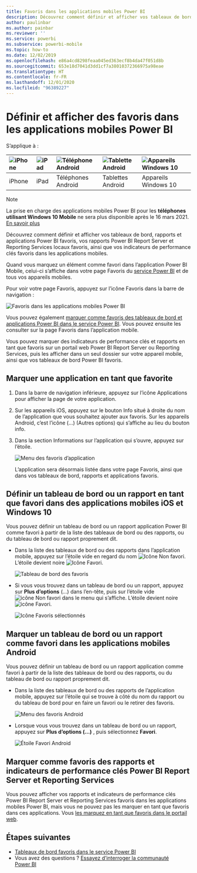 ```yaml
---
title: Favoris dans les applications mobiles Power BI
description: Découvrez comment définir et afficher vos tableaux de bord, rapports et applications Power BI favoris, vos rapports Power BI Report Server et Reporting Services, ainsi que vos indicateurs de performance clés favoris dans les applications mobiles.
author: paulinbar
ms.author: painbar
ms.reviewer: ''
ms.service: powerbi
ms.subservice: powerbi-mobile
ms.topic: how-to
ms.date: 12/02/2019
ms.openlocfilehash: e86a4cd8298feaa045ed363ecf8b4da47f051d8b
ms.sourcegitcommit: 653e18d7041d3dd1cf7a38010372366975a98eae
ms.translationtype: HT
ms.contentlocale: fr-FR
ms.lasthandoff: 12/01/2020
ms.locfileid: "96389227"
---
```

# <a name="make-and-view-favorites-in-the-power-bi-mobile-apps"></a>Définir et afficher des favoris dans les applications mobiles Power BI
S’applique à :

| ![iPhone](./media/mobile-apps-favorites/iphone-logo-50-px.png) | ![iPad](./media/mobile-apps-favorites/ipad-logo-50-px.png) | ![Téléphone Android](./media/mobile-apps-favorites/android-phone-logo-50-px.png) | ![Tablette Android](./media/mobile-apps-favorites/android-tablet-logo-50-px.png) | ![Appareils Windows 10](./media/mobile-apps-favorites/win-10-logo-50-px.png) |
|:--- |:--- |:--- |:--- |:--- |
| iPhone |iPad |Téléphones Android |Tablettes Android |Appareils Windows 10 |

>[!NOTE]
>La prise en charge des applications mobiles Power BI pour les **téléphones utilisant Windows 10 Mobile** ne sera plus disponible après le 16 mars 2021. [En savoir plus](/legal/powerbi/powerbi-mobile/power-bi-mobile-app-end-of-support-for-windows-phones)

Découvrez comment définir et afficher vos tableaux de bord, rapports et applications Power BI favoris, vos rapports Power BI Report Server et Reporting Services locaux favoris, ainsi que vos indicateurs de performance clés favoris dans les applications mobiles.

Quand vous marquez un élément comme favori dans l’application Power BI Mobile, celui-ci s’affiche dans votre page Favoris du [service Power BI](https://powerbi.com) et de tous vos appareils mobiles.

Pour voir votre page Favoris, appuyez sur l’icône Favoris dans la barre de navigation :

![Favoris dans les applications mobiles Power BI](./media/mobile-apps-favorites/power-bi-android-favorites-reports.png)


Vous pouvez également [marquer comme favoris des tableaux de bord et applications Power BI dans le service Power BI](../end-user-favorite.md). Vous pouvez ensuite les consulter sur la page Favoris dans l’application mobile.

Vous pouvez marquer des indicateurs de performance clés et rapports en tant que favoris sur un portail web Power BI Report Server ou Reporting Services, puis les afficher dans un seul dossier sur votre appareil mobile, ainsi que vos tableaux de bord Power BI favoris.

## <a name="make-an-app-a-favorite"></a>Marquer une application en tant que favorite
1. Dans la barre de navigation inférieure, appuyez sur l’icône Applications pour afficher la page de votre application.

2. Sur les appareils iOS, appuyez sur le bouton Info situé à droite du nom de l’application que vous souhaitez ajouter aux favoris. Sur les appareils Android, c’est l’icône (...) (Autres options) qui s’affiche au lieu du bouton info. 

3. Dans la section Informations sur l’application qui s’ouvre, appuyez sur l’étoile.
   
    ![Menu des favoris d’application](./media/mobile-apps-favorites/power-bi-android-favorite-app-ellipsis.png)
   
    L’application sera désormais listée dans votre page Favoris, ainsi que dans vos tableaux de bord, rapports et applications favoris.
   
## <a name="make-a-dashboard-or-report-a-favorite-in-the-ios-and-windows-10-mobile-apps"></a>Définir un tableau de bord ou un rapport en tant que favori dans des applications mobiles iOS et Windows 10
Vous pouvez définir un tableau de bord ou un rapport application Power BI comme favori à partir de la liste des tableaux de bord ou des rapports, ou du tableau de bord ou rapport proprement dit.

* Dans la liste des tableaux de bord ou des rapports dans l’application mobile, appuyez sur l’étoile vide en regard du nom ![Icône Non favori](./././media/mobile-apps-favorites/power-bi-mobile-not-favorite-icon.png). L’étoile devient noire ![Icône Favori](./././media/mobile-apps-favorites/power-bi-mobile-favorite-selected-black.png).
  
    ![Tableau de bord des favoris](./media/mobile-apps-favorites/power-bi-mobile-make-dashboard-favorite.png)
* Si vous vous trouvez dans un tableau de bord ou un rapport, appuyez sur **Plus d’options** (…) dans l’en-tête, puis sur l’étoile vide ![icône Non favori](./././media/mobile-apps-favorites/power-bi-mobile-not-favorite-icon.png) dans le menu qui s’affiche. L’étoile devient noire ![icône Favori](./././media/mobile-apps-favorites/power-bi-mobile-favorite-selected-black.png).
  
    ![Icône Favoris sélectionnés](./media/mobile-apps-favorites/power-bi-mobile-favorite-selected.png)

## <a name="make-a-dashboard-or-report-a-favorite-in-the-android-mobile-apps"></a>Marquer un tableau de bord ou un rapport comme favori dans les applications mobiles Android
Vous pouvez définir un tableau de bord ou un rapport application comme favori à partir de la liste des tableaux de bord ou des rapports, ou du tableau de bord ou rapport proprement dit.

* Dans la liste des tableaux de bord ou des rapports de l’application mobile, appuyez sur l’étoile qui se trouve à côté du nom du rapport ou du tableau de bord pour en faire un favori ou le retirer des favoris.
  
    ![Menu des favoris Android](./media/mobile-apps-favorites/power-bi-android-make-favorite.png)

* Lorsque vous vous trouvez dans un tableau de bord ou un rapport, appuyez sur **Plus d’options (…)** , puis sélectionnez **Favori**.
  
    ![Étoile Favori Android](./media/mobile-apps-favorites/power-bi-android-favorite-in-dashboard.png)

## <a name="make-favorite-power-bi-report-server-and-reporting-services-reports-and-kpis"></a>Marquer comme favoris des rapports et indicateurs de performance clés Power BI Report Server et Reporting Services
Vous pouvez afficher vos rapports et indicateurs de performance clés Power BI Report Server et Reporting Services favoris dans les applications mobiles Power BI, mais vous ne pouvez pas les marquer en tant que favoris dans ces applications. Vous [les marquez en tant que favoris dans le portail web](../../report-server/tutorial-explore-report-server-web-portal.md#tag-your-favorites). 

## <a name="next-steps"></a>Étapes suivantes
* [Tableaux de bord favoris dans le service Power BI](../end-user-favorite.md) 
* Vous avez des questions ? [Essayez d’interroger la communauté Power BI](https://community.powerbi.com/)